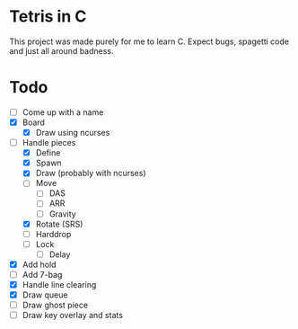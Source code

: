 # Tetris in C

This project was made purely for me to learn C. Expect bugs, spagetti code and
just all around badness.

# Todo

- [ ] Come up with a name
- [X] Board
    - [X] Draw using ncurses
- [ ] Handle pieces
    - [X] Define
    - [X] Spawn
    - [X] Draw (probably with ncurses)
    - [ ] Move
        - [ ] DAS
        - [ ] ARR
        - [ ] Gravity
    - [X] Rotate (SRS)
    - [ ] Harddrop
    - [ ] Lock
        - [ ] Delay
- [X] Add hold
- [ ] Add 7-bag
- [X] Handle line clearing
- [X] Draw queue
- [ ] Draw ghost piece
- [ ] Draw key overlay and stats
